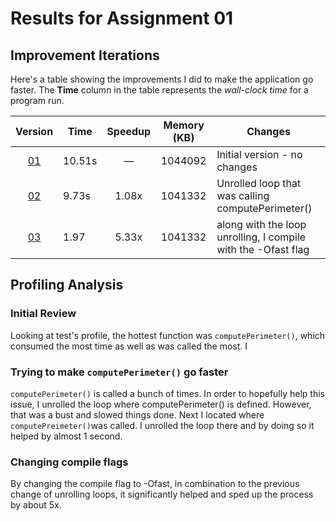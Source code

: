 # Results for Assignment 01

## Improvement Iterations

Here's a table showing the improvements I did to make the application go faster.  The **Time** column in the table represents the _wall-clock time_ for a program run.

| Version | Time | Speedup | Memory (KB) | Changes |
| :-----: | ---- | :-----: | :------: | ------- |
| [01](test.cpp) | 10.51s | &mdash; | 1044092 | Initial version - no changes |
| [02](01.cpp) | 9.73s | 1.08x | 1041332 | Unrolled loop that was calling computePerimeter() |
| [03](01.cpp) | 1.97 | 5.33x| 1041332 | along with the loop unrolling, I compile with the -Ofast flag

## Profiling Analysis

### Initial Review

Looking at test's profile, the hottest function was `computePerimeter()`, which consumed the most time as well as was called the most. I 

### Trying to make `computePerimeter()` go faster

`computePerimeter()` is called a bunch of times. In order to hopefully help this issue, I unrolled the loop where computePerimeter() is defined. However, that was a bust and slowed things done. Next I located where `computePreimeter()`was called. I unrolled the loop there and by doing so it helped by almost 1 second. 

### Changing compile flags
By changing the compile flag to -Ofast, in combination to the previous change of unrolling loops, it significantly helped and sped up the process by about 5x.
